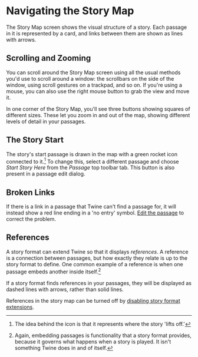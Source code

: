 # Navigating the Story Map

The Story Map screen shows the visual structure of a story. Each passage in it
is represented by a card, and links between them are shown as lines with arrows.

## Scrolling and Zooming

You can scroll around the Story Map screen using all the usual methods you'd use
to scroll around a window: the scrollbars on the side of the window, using
scroll gestures on a trackpad, and so on. If you're using a mouse, you can also
use the right mouse button to grab the view and move it.

In one corner of the Story Map, you'll see three buttons showing squares of
different sizes. These let you zoom in and out of the map, showing different
levels of detail in your passages.

## The Story Start

The story's start passage is drawn in the map with a green rocket icon connected
to it.[^rocket] To change this, select a different passage and choose _Start
Story Here_ from the _Passage_ top toolbar tab. This button is also present in a
passage edit dialog.

## Broken Links

If there is a link in a passage that Twine can't find a passage for, it will
instead show a red line ending in a 'no entry' symbol. [Edit the
passage](editing.md) to correct the problem.

## References

A story format can extend Twine so that it displays _references_. A reference is
a connection between passages, but how exactly they relate is up to the story
format to define. One common example of a reference is when one passage embeds
another inside itself.[^embedding]

If a story format finds references in your passages, they will be displayed as
dashed lines with arrows, rather than solid lines.

References in the story map can be turned off by [disabling story format
extensions](../story-formats/extensions.md).

[^rocket]: The idea behind the icon is that it represents where the story 'lifts
    off.'
[^embedding]: Again, embedding passages is functionality that a story format
    provides, because it governs what happens when a story is played. It isn't
    something Twine does in and of itself.
